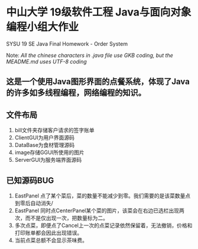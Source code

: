 # 中山大学 19级软件工程 Java与面向对象编程小组大作业

SYSU 19 SE Java Final Homework - Order System

Note:
*All the chinese characters in .java file use GKB coding, but the MEADME.md uses UTF-8 coding*

## 这是一个使用Java图形界面的点餐系统，体现了Java的许多如多线程编程，网络编程的知识。

## 文件布局

1. bill文件夹存储客户请求的签字账单
2. ClientGUI为用户界面源码
3. DataBase为食材管理源码
4. image存储GGUI所使用的图片
5. ServerGUI为服务端界面源码

## 已知源码BUG

1. EastPanel 点了某个菜后，菜的数量不能减少到零。我们需要的是该菜数量点到零后自动消失/
2. EastPanel 同时点CenterPanel某个菜的图片，该菜会在右边已选栏出现两次，而不是仅出现一次，把数量标为二。
3. 多次点菜，即便点了Cancel上一次的点菜记录依然保留着，无法撤销，价格和打印账单都会因此出现错误。
4. 当前点菜总额不会显示茶味费。